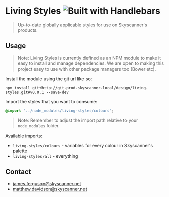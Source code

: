 # Living Styles ![Built with Handlebars](http://pixel-cookers.github.io/built-with-badges/sass/sass-long-flat.png)

> Up-to-date globally applicable styles for use on Skyscanner's products.

## Usage
> Note: Living Styles is currently defined as an NPM module to make it easy to install and manage dependencies. We are open to 
making this project easy to use with other package managers too (Bower etc).

Install the module using the git url like so:

```shell
npm install git+http://git.prod.skyscanner.local/design/living-styles.git#v0.0.1 --save-dev
```

Import the styles that you want to consume:

```scss
@import "../node_modules/living-styles/colours";
```
> Note: Remember to adjust the import path relative to your `node_modules` folder.

Available imports:

- `living-styles/colours` - variables for every colour in Skyscanner's palette 
- `living-styles/all` - everything

## Contact
- james.ferguson@skyscanner.net
- matthew.davidson@skyscanner.net
